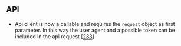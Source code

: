 ## API
* Api client is now a callable and requires the ``request`` object as first parameter.
  In this way the user agent and a possible token can be included in the api request [[233](https://github.com/quantmind/lux/pull/233)]
